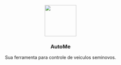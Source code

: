 <p align="center">
  <a href="https://app.autome.com.br/">
    <img width="100" src="https://app.autome.com.br/AutomeLogoCompleta.71400.svg">
  </a>
</p>

<h3 align="center">AutoMe</h1>

<p align="center">Sua ferramenta para controle de veiculos seminovos.</p> 
